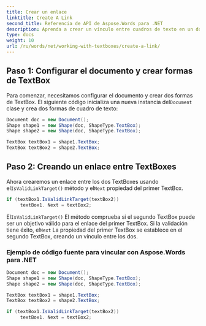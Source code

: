 ```yaml
---
title: Crear un enlace
linktitle: Create A Link
second_title: Referencia de API de Aspose.Words para .NET
description: Aprenda a crear un vínculo entre cuadros de texto en un documento de Word con Aspose.Words para .NET.
type: docs
weight: 10
url: /ru/words/net/working-with-textboxes/create-a-link/
---
```


## Paso 1: Configurar el documento y crear formas de TextBox

 Para comenzar, necesitamos configurar el documento y crear dos formas de TextBox. El siguiente código inicializa una nueva instancia del`Document` clase y crea dos formas de cuadro de texto:

```csharp
Document doc = new Document();
Shape shape1 = new Shape(doc, ShapeType.TextBox);
Shape shape2 = new Shape(doc, ShapeType.TextBox);

TextBox textBox1 = shape1.TextBox;
TextBox textBox2 = shape2.TextBox;
```

## Paso 2: Creando un enlace entre TextBoxes

 Ahora crearemos un enlace entre los dos TextBoxes usando el`IsValidLinkTarget()` método y el`Next` propiedad del primer TextBox.

```csharp
if (textBox1.IsValidLinkTarget(textBox2))
     textBox1. Next = textBox2;
```

 El`IsValidLinkTarget()` El método comprueba si el segundo TextBox puede ser un objetivo válido para el enlace del primer TextBox. Si la validación tiene éxito, el`Next` La propiedad del primer TextBox se establece en el segundo TextBox, creando un vínculo entre los dos.

### Ejemplo de código fuente para vincular con Aspose.Words para .NET

```csharp
Document doc = new Document();
Shape shape1 = new Shape(doc, ShapeType.TextBox);
Shape shape2 = new Shape(doc, ShapeType.TextBox);

TextBox textBox1 = shape1.TextBox;
TextBox textBox2 = shape2.TextBox;

if (textBox1.IsValidLinkTarget(textBox2))
     textBox1. Next = textBox2;
```